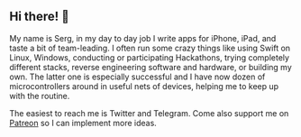 ## Hi there! 👋

My name is Serg, in my day to day job I write apps for iPhone, iPad, and taste a bit of team-leading. I often run some crazy things like using Swift on Linux, Windows, conducting or participating Hackathons, trying completely different stacks, reverse engineering software and hardware, or building my own. The latter one is especially successful and I have now dozen of microcontrollers around in useful nets of devices, helping me to keep up with the routine.

The easiest to reach me is Twitter and Telegram. Come also support me on [Patreon](https://twitter.com/ReDetection) so I can implement more ideas. 
